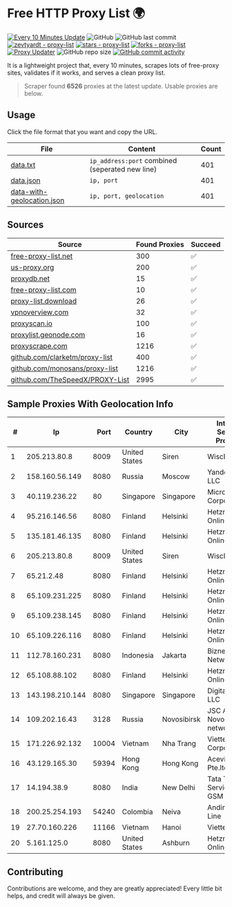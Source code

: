 
# Free HTTP Proxy List 🌍

[![Every 10 Minutes Update](https://github.com/mertguvencli/http-proxy-list/actions/workflows/main.yml/badge.svg?branch=main)](https://github.com/mertguvencli/http-proxy-list/actions/workflows/main.yml)
![GitHub](https://img.shields.io/github/license/mertguvencli/http-proxy-list)
![GitHub last commit](https://img.shields.io/github/last-commit/mertguvencli/http-proxy-list)
[![zevtyardt - proxy-list](https://img.shields.io/static/v1?label=zevtyardt&message=proxy-list&color=blue&logo=github)](https://github.com/zevtyardt/proxy-list "Go to GitHub repo")
[![stars - proxy-list](https://img.shields.io/github/stars/zevtyardt/proxy-list?style=social)](https://github.com/zevtyardt/proxy-list)
[![forks - proxy-list](https://img.shields.io/github/forks/zevtyardt/proxy-list?style=social)](https://github.com/zevtyardt/proxy-list)
[![Proxy Updater](https://github.com/zevtyardt/proxy-list/workflows/Proxy%20Updater/badge.svg)](https://github.com/zevtyardt/proxy-list/actions?query=workflow:"Proxy+Updater")
![GitHub repo size](https://img.shields.io/github/repo-size/zevtyardt/proxy-list)
[![GitHub commit activity](https://img.shields.io/github/commit-activity/m/zevtyardt/proxy-list?logo=commits)](https://github.com/zevtyardt/proxy-list/commits/main)

It is a lightweight project that, every 10 minutes, scrapes lots of free-proxy sites, validates if it works, and serves a clean proxy list.

> Scraper found **6526** proxies at the latest update. Usable proxies are below.

## Usage

Click the file format that you want and copy the URL.

|File|Content|Count|
|----|-------|-----|
|[data.txt](https://raw.githubusercontent.com/mertguvencli/http-proxy-list/main/proxy-list/data.txt)|`ip_address:port` combined (seperated new line)|401|
|[data.json](https://raw.githubusercontent.com/mertguvencli/http-proxy-list/main/proxy-list/data.json)|`ip, port`|401|
|[data-with-geolocation.json](https://raw.githubusercontent.com/mertguvencli/http-proxy-list/main/proxy-list/data-with-geolocation.json)|`ip, port, geolocation`|401|

## Sources

|Source|Found Proxies|Succeed|
|------|-------------|-------|
|[free-proxy-list.net](https://free-proxy-list.net)|300|✅|
|[us-proxy.org](https://www.us-proxy.org)|200|✅|
|[proxydb.net](http://proxydb.net)|15|✅|
|[free-proxy-list.com](https://free-proxy-list.com/?page=&port=&type%5B%5D=http&type%5B%5D=https&up_time=0&search=Search)|10|✅|
|[proxy-list.download](https://www.proxy-list.download/HTTP)|26|✅|
|[vpnoverview.com](https://vpnoverview.com/privacy/anonymous-browsing/free-proxy-servers)|32|✅|
|[proxyscan.io](https://www.proxyscan.io)|100|✅|
|[proxylist.geonode.com](https://proxylist.geonode.com/api/proxy-list?limit=300&page=1&sort_by=lastChecked&sort_type=desc&protocols=http,https)|16|✅|
|[proxyscrape.com](https://api.proxyscrape.com/v2/?request=displayproxies&protocol=http&timeout=10000&country=all&ssl=all&anonymity=all)|1216|✅|
|[github.com/clarketm/proxy-list](https://raw.githubusercontent.com/clarketm/proxy-list/master/proxy-list-raw.txt)|400|✅|
|[github.com/monosans/proxy-list](https://raw.githubusercontent.com/monosans/proxy-list/main/proxies/http.txt)|1216|✅|
|[github.com/TheSpeedX/PROXY-List](https://raw.githubusercontent.com/TheSpeedX/PROXY-List/master/http.txt)|2995|✅|


## Sample Proxies With Geolocation Info

|#|Ip|Port|Country|City|Internet Service Provider|
|-|--|----|-------|----|-------------------------|
|1|205.213.80.8|8009|United States|Siren|WiscNet|
|2|158.160.56.149|8080|Russia|Moscow|Yandex.Cloud LLC|
|3|40.119.236.22|80|Singapore|Singapore|Microsoft Corporation|
|4|95.216.146.56|8080|Finland|Helsinki|Hetzner Online GmbH|
|5|135.181.46.135|8080|Finland|Helsinki|Hetzner Online GmbH|
|6|205.213.80.8|8009|United States|Siren|WiscNet|
|7|65.21.2.48|8080|Finland|Helsinki|Hetzner Online GmbH|
|8|65.109.231.225|8080|Finland|Helsinki|Hetzner Online GmbH|
|9|65.109.238.145|8080|Finland|Helsinki|Hetzner Online GmbH|
|10|65.109.226.116|8080|Finland|Helsinki|Hetzner Online GmbH|
|11|112.78.160.231|8080|Indonesia|Jakarta|Biznet Networks|
|12|65.108.88.102|8080|Finland|Helsinki|Hetzner Online GmbH|
|13|143.198.210.144|8080|Singapore|Singapore|DigitalOcean, LLC|
|14|109.202.16.43|3128|Russia|Novosibirsk|JSC Avantel. Novosibirsk network|
|15|171.226.92.132|10004|Vietnam|Nha Trang|Viettel Corporation|
|16|43.129.165.30|59394|Hong Kong|Hong Kong|Aceville Pte.ltd|
|17|14.194.38.9|8080|India|New Delhi|Tata Tele Services GSM|
|18|200.25.254.193|54240|Colombia|Neiva|Andinet ON Line|
|19|27.70.160.226|11166|Vietnam|Hanoi|Viettel Group|
|20|5.161.125.0|8080|United States|Ashburn|Hetzner Online GmbH|



## Contributing

Contributions are welcome, and they are greatly appreciated! Every
little bit helps, and credit will always be given.


